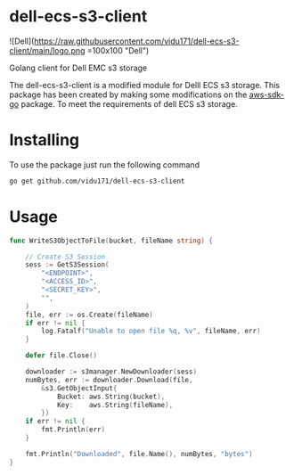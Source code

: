 # dell-ecs-s3-client
![Dell](https://raw.githubusercontent.com/vidu171/dell-ecs-s3-client/main/logo.png =100x100 "Dell")

Golang client for Dell EMC s3 storage

The dell-ecs-s3-client is a modified module for Delll ECS s3 storage.
This package has been created by making some modifications on the [aws-sdk-go](https://github.com/aws/aws-sdk-go) package. To meet the requirements of dell ECS s3 storage.

# Installing
To use the package just run the following command
```sh
go get github.com/vidu171/dell-ecs-s3-client
```

# Usage
```go
func WriteS3ObjectToFile(bucket, fileName string) {

	// Create S3 Session
	sess := GetS3Session(
		"<ENDPOINT>",
		"<ACCESS_ID>",
		"<SECRET_KEY>",
		"",
	)
	file, err := os.Create(fileName)
	if err != nil {
		log.Fatalf("Unable to open file %q, %v", fileName, err)
	}

	defer file.Close()

	downloader := s3manager.NewDownloader(sess)
	numBytes, err := downloader.Download(file,
		&s3.GetObjectInput{
			Bucket: aws.String(bucket),
			Key:    aws.String(fileName),
		})
	if err != nil {
		fmt.Println(err)
	}

	fmt.Println("Downloaded", file.Name(), numBytes, "bytes")
}

```
